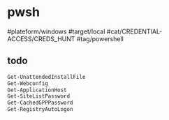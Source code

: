 # pwsh

#plateform/windows #target/local #cat/CREDENTIAL-ACCESS/CREDS_HUNT #tag/powershell 

## todo
```powershell
Get-UnattendedInstallFile
Get-Webconfig
Get-ApplicationHost
Get-SiteListPassword
Get-CachedGPPPassword
Get-RegistryAutoLogon
```